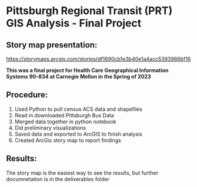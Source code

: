 # Pittsburgh Regional Transit (PRT) GIS Analysis - Final Project

## Story map presentation:
https://storymaps.arcgis.com/stories/df1690cb1e3b40e1a4acc5393966bf16

**This was a final project for Health Care Geographical Information Systems 90-834 at Carnegie Mellon in the Spring of 2023**

## Procedure:
1. Used Python to pull census ACS data and shapefiles
2. Read in downloaded Pittsburgh Bus Data
3. Merged data together in python notebook
4. Did preliminary visualizations
5. Saved data and exported to ArcGIS to finish analysis
6. Created ArcGis story map to report findings


## Results:
The story map is the easiest way to see the results, but further documnetation is in the deliverables folder
